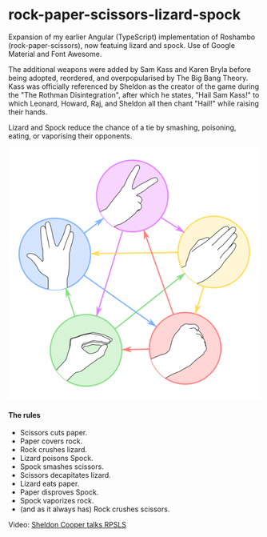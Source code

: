 # rock-paper-scissors-lizard-spock
Expansion of my earlier Angular (TypeScript) implementation of Roshambo (rock-paper-scissors), now featuing lizard and spock. Use of Google Material and Font Awesome.  

The additional weapons were added by Sam Kass and Karen Bryla before being adopted, reordered, and overpopularised by The Big Bang Theory. Kass was officially referenced by Sheldon as the creator of the game during the "The Rothman Disintegration", after which he states, "Hail Sam Kass!" to which Leonard, Howard, Raj, and Sheldon all then chant "Hail!" while raising their hands.    

Lizard and Spock reduce the chance of a tie by smashing, poisoning, eating, or vaporising their opponents.   

![RPSLS](./img/RPSLS.png) 

#### The rules
- Scissors cuts paper.   
- Paper covers rock.    
- Rock crushes lizard.    
- Lizard poisons Spock.    
- Spock smashes scissors.    
- Scissors decapitates lizard.    
- Lizard eats paper.    
- Paper disproves Spock.    
- Spock vaporizes rock.    
- (and as it always has) Rock crushes scissors.   

Video:
<a href="https://www.youtube.com/watch?v=3hxC9bgtA7M">Sheldon Cooper talks RPSLS</a>